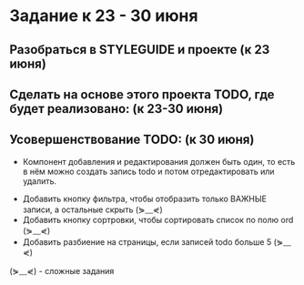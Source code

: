 # Задание к 23 - 30 июня

## Разобраться в STYLEGUIDE и проекте (к 23 июня)

## Сделать на основе этого проекта TODO, где будет реализовано: (к 23-30 июня)

<!-- - Вывод списка дел todo. -->

<!-- - Фильтр поиска по записям todo. -->
  <!-- - Добавление записи todo -->
  <!-- - При добавлении присваивать порядок ord (если последняя запись с порядком 10, то новая запись получит значение порядка - 11). -->
  <!-- - В записи todo должны быть поля - text (описание задания todo), dateCreate (дата добавления записи), ord (порядок отображения) -->
<!-- - todo запись можно отмечать как выполненую и удалять. -->
<!-- - Форма редактирования реализована в модальном окне, т.е. при щелчке на кнопку РЕДАКТИРОВАТЬ появляется модальное окно с формой. -->
<!-- - Сделать интерфейс user-friendly, чтобы пользователи могли легко понимать, как им пользоваться. (чтобы текст, кнопки, границы блоков не сливались, т.е. расставить отступы, hover...) -->

## Усовершенствование TODO: (к 30 июня)

- Компонент добавления и редактирования должен быть один, то есть в нём можно создать запись todo и потом отредактировать или удалить.
<!-- - Добавить статус для записей todo - ВАЖНО, чтобы его можно было ставить и снимать -->
- Добавить кнопку фильтра, чтобы отобразить только ВАЖНЫЕ записи, а остальные скрыть (⋟﹏⋞)
- Добавить кнопку сортровки, чтобы сортировать список по полю ord (⋟﹏⋞)
- Добавить разбиение на страницы, если записей todo больше 5 (⋟﹏⋞)

(⋟﹏⋞) - сложные задания
